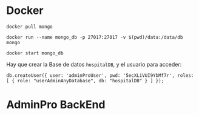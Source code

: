 # Docker

```
docker pull mongo

docker run --name mongo_db -p 27017:27017 -v $(pwd)/data:/data/db mongo

docker start mongo_db
```

Hay que crear la Base de datos ``hospitalDB``, y el usuario para acceder:

```
db.createUser({ user: 'adminProUser', pwd: '5ecXLiVUI9YbMf7r', roles: [ { role: "userAdminAnyDatabase", db: "hospitalDB" } ] });
```

# AdminPro BackEnd
